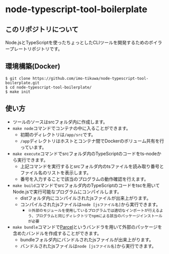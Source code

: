# node-typescript-tool-boilerplate

## このリポジトリについて
Node.jsとTypeScriptを使ったちょっとしたCLIツールを開発するためのボイラープレートリポジトリです。

## 環境構築(Docker)
```
$ git clone https://github.com/imo-tikuwa/node-typescript-tool-boilerplate.git
$ cd node-typescript-tool-boilerplate/
$ make init
```

## 使い方
- ツールのソースはsrcフォルダ内に作成します。
- `make node`コマンドでコンテナの中に入ることができます。
    - 初期のディレクトリは`/app/src`です。
    - `/app`ディレクトリはホストとコンテナ間でDockerのボリューム共有を行っています。
- `make execute`コマンドでsrcフォルダ内のTypeScriptのコードをts-nodeから実行できます。
    - 上記コマンドを実行するとsrcフォルダ内のtsファイルを読み取り番号とファイル名のリストを表示します。
    - 番号を入力することで該当のプログラムの動作確認を行えます。
- `make build`コマンドでsrcフォルダ内のTypeScriptのコードをtscを用いてNode.jsで実行可能なプログラムにコンパイルします。
    - distフォルダ内にコンパイルされたjsファイルが出来上がります。
    - コンパイルされたjsファイルは`node [jsファイル名]`から実行できます。
        - `※外部のモジュールを使用しているプログラムでは適切なインポートが行えるよう、プログラムと同じディレクトリでnpmによる該当のパッケージインストールが必要`
- `make bundle`コマンドで[Parcel](https://parceljs.org/)というバンドラを用いて外部のパッケージを含めたバンドルを作成することができます。
    - bundleフォルダ内にバンドルされたjsファイルが出来上がります。
    - バンドルされたjsファイルは`node [jsファイル名]`から実行できます。